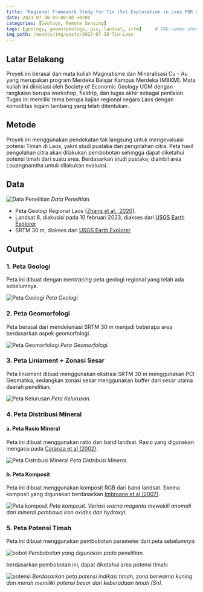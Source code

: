 ```yaml
---
title: "Regional Framework Study for Tin (Sn) Exploration in Laos PDR with Special Case Study Louangnamtha Area"
date: 2023-07-30 09:00:00 +0700
categories: [Geology, Remote Sensing]
tags: [geology, geomorphology, gis, landsat, srtm]     # TAG names should always be lowercase
img_path: /assets/img/posts/2023-07-30-Tin-Laos
---
```


## Latar Belakang
Proyek ini berasal dari mata kuliah Magmatisme dan Mineralisasi Cu - Au yang merupakan program Merdeka Belajar Kampus Merdeka (MBKM). Mata kuliah ini diinisiasi oleh Society of Economic Geology UGM dengan rangkaian berupa workshop, fieldrip, dan tugas akhir sebagai penilaian. Tugas ini memiliki tema berupa kajian regional negara Laos dengan komoditas logam tambang yang telah ditentukan.

## Metode
Proyek ini menggunakan pendekatan tak langsung untuk mengevaluasi potensi Timah di Laos, yakni studi pustaka dan pengolahan citra. Peta hasil pengolahan citra akan dilakukan pembobotan sehingga dapat diketahui potensi timah dari suatu area. Berdasarkan studi pustaka, diambil area Louangnamtha untuk dilakukan evaluasi.

## Data
![Data Penelitian](data.jpg)
_Data Penelitian._

- Peta Geologi Regional Laos [(Zhang et al., 2020)](https://doi.org/10.1016/j.oregeorev.2020.103582).
- Landsat 8, diakusisi pada 10 februari 2023, diakses dari [USGS Earth Explorer](https://earthexplorer.usgs.gov/)
- SRTM 30 m, diakses dari  [USGS Earth Explorer](https://earthexplorer.usgs.gov/)

## Output
### 1. Peta Geologi  
Peta ini dibuat dengan men*tracing* peta geologi regional yang telah ada sebelumnya.  

![Peta Geologi](peta_geologi.jpg)
_Peta Geologi._

### 2. Peta Geomorfologi 
Peta berasal dari mendeleniasi SRTM 30 m menjadi beberapa area berdasarkan aspek geomorfologi.

![Peta Geomorfologi](peta_geomorf.jpg)
_Peta Geomorfologi._

### 3. Peta Liniament + Zonasi Sesar
Peta liniament dibuat menggunakan ekstrasi SRTM 30 m menggunakan PCI Geomatika, sedangkan zonasi sesar menggunakan buffer dari sesar utama daerah penelitian.

![Peta Kelurusan](peta_kelurusan.jpg)
_Peta Kelurusan._

### 4. Peta Distribusi Mineral
#### a. Peta Rasio Mineral
Peta ini dibuat menggunakan ratio dari band landsat. Rasio yang digunakan mengacu pada [Caranza et al (2002)](https://doi.org/10.1080/01431160110115014).

![Peta Distribusi Mineral](peta_distribusi_mineral.jpg)
_Peta Distribusi Mineral._

#### b. Peta Komposit
Peta ini dibuat menggunakan komposit RGB dari band landsat. Skema komposit yang digunakan berdasarkan [Imbroane et al (2007)](http://dx.doi.org/10.1109/SYNASC.2007.52).

![Peta komposit](peta_komposit.jpg)
_Peta komposit. Variasi warna magenta mewakili anomali dari mineral pembawa iron oxides dan hydroxyl._

### 5. Peta Potensi Timah
Peta ini dibuat menggunakan pembobotan parameter dari peta sebelumnya: 

![bobot](bobot.jpg)
_Pembobotan yang digunakan pada penelitian._

berdasarkan pembobotan ini, dapat diketahui area potensi timah:

![potensi](peta_potensi.jpg)
_Berdasarkan peta potensi indikasi timah, zona berwarna kuning dan merah memiliki potensi besar dari keberadaan timah (Sn)._

